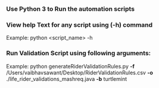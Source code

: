 ### Use Python 3 to Run the automation scripts

### View help Text for any script using (-h) command
Example:
python <script_name> -h

### Run Validation Script using following arguments:
Example:
python generateRiderValidationRules.py **-f** /Users/vaibhavsawant/Desktop/RiderValidationRules.csv **-o** ./life_rider_validations_mashreq.java **-b** turtlemint
